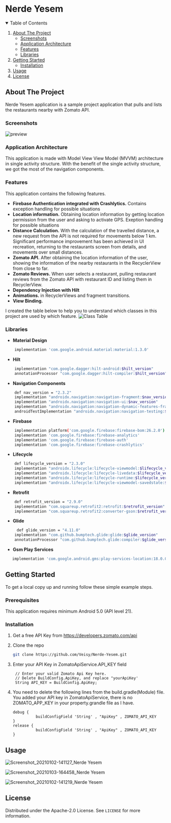 # Nerde Yesem

<!-- TABLE OF CONTENTS -->
<details open="open">
  <summary>Table of Contents</summary>
  <ol>
    <li>
      <a href="#about-the-project">About The Project</a>
      <ul>
        <li><a href="#screenshots">Screenshots</a></li>
        <li><a href="#application-architecture">Application Architecture</a></li>
        <li><a href="#features">Features</a></li>
        <li><a href="#libraries">Libraries</a></li>
      </ul>
    </li>
    <li>
      <a href="#getting-started">Getting Started</a>
      <ul>
        <li><a href="#installation">Installation</a></li>
      </ul>
    </li>
    <li><a href="#usage">Usage</a></li>
    <li><a href="#license">License</a></li>
  </ol>
</details>



<!-- ABOUT THE PROJECT -->
## About The Project

Nerde Yesem application is a sample project application that pulls and lists the restaurants nearby with Zomato API.

### Screenshots

![preview](https://user-images.githubusercontent.com/43733328/103468526-db891b80-4d6a-11eb-840f-e220d5c5d833.png)


### Application Architecture

This application is made with Model View View Model (MVVM) architecture in single activity structure.
With the benefit of the single activity structure, we got the most of the navigation components.


### Features

This application contains the following features.
* **Firebase Authentication integrated with Crashlytics.** Contains exception handling for possible situations
* **Location information.** Obtaining location information by getting location permission from the user and asking to activate GPS. Exeption handling for possible situations
* **Distance Calculation.** With the calculation of the travelled distance, a new request from the API is not required for movements below 1 km. Significant performance improvement has been achieved in UI recreation, returning to the restaurants screen from details, and movements over small distances.
* **Zomato API.** After obtaining the location information of the user, showing the information of the nearby restaurants in the RecyclerView from close to far.
* **Zomato Reviews.** When user selects a restaurant, pulling restaurant reviews from the Zomato API with restaurant ID and listing them in RecyclerView.
* **Dependency Injection with Hilt**
* **Animations.** in RecyclerViews and fragment transitions.
* **View Binding.**


I created the table below to help you to understand which classes in this project are used by which feature.
![Class Table](https://user-images.githubusercontent.com/43733328/103480011-c0f28900-4de2-11eb-8c76-dac4c734f8dd.png)


### Libraries

* **Material Design** 
```sh
    implementation 'com.google.android.material:material:1.3.0'
```
* **Hilt** 
```sh
    implementation "com.google.dagger:hilt-android:$hilt_version"
    annotationProcessor "com.google.dagger:hilt-compiler:$hilt_version"
```
* **Navigation Components**
```sh
    def nav_version = "2.3.2"
    implementation "androidx.navigation:navigation-fragment:$nav_version"
    implementation "androidx.navigation:navigation-ui:$nav_version"
    implementation "androidx.navigation:navigation-dynamic-features-fragment:$nav_version" 
    androidTestImplementation "androidx.navigation:navigation-testing:$nav_version" 
```
* **Firebase**
```sh
    implementation platform('com.google.firebase:firebase-bom:26.2.0') 
    implementation 'com.google.firebase:firebase-analytics'
    implementation 'com.google.firebase:firebase-auth'
    implementation 'com.google.firebase:firebase-crashlytics' 
```
* **Lifecycle**
```sh
    def lifecycle_version = "2.3.0"
    implementation "androidx.lifecycle:lifecycle-viewmodel:$lifecycle_version"
    implementation "androidx.lifecycle:lifecycle-livedata:$lifecycle_version"  
    implementation "androidx.lifecycle:lifecycle-runtime:$lifecycle_version"
    implementation "androidx.lifecycle:lifecycle-viewmodel-savedstate:$lifecycle_version"
```
* **Retrofit**
```sh
    def retrofit_version = "2.9.0"
    implementation "com.squareup.retrofit2:retrofit:$retrofit_version"
    implementation "com.squareup.retrofit2:converter-gson:$retrofit_version"
```
* **Glide**
```sh
     def glide_version = "4.11.0"
    implementation "com.github.bumptech.glide:glide:$glide_version"
    annotationProcessor "com.github.bumptech.glide:compiler:$glide_version"
 ```
 
 * **Gsm Play Services**
 ```sh
    implementation 'com.google.android.gms:play-services-location:18.0.0'
  ```
<!-- GETTING STARTED -->
## Getting Started

To get a local copy up and running follow these simple example steps.
### Prerequisites

This application requires minimum Android 5.0 (API level 21).
### Installation

1. Get a free API Key from https://developers.zomato.com/api

2. Clone the repo
   ```sh
   git clone https://github.com/Veisy/Nerde-Yesem.git
   ```
3. Enter your API Key in ZomatoApiService.API_KEY field
   ```JS
    // Enter your valid Zomato Api Key here.
    // Delete BuildConfig.ApiKey, and replace "yourApiKey'
    String API_KEY = BuildConfig.ApiKey;
   ```
4. You need to delete the following lines from the build.gradle(Module) file. 
You added your API key in ZomatoApiService, there is no ZOMATO_APP_KEY in your property.grandle file as I have.
    ```JS
    debug {
              buildConfigField 'String' , "ApiKey" , ZOMATO_API_KEY
    }
    release {
              buildConfigField 'String' , "ApiKey" , ZOMATO_API_KEY
   }
   ```

<!-- USAGE EXAMPLES -->
## Usage
![Screenshot_20210102-141127_Nerde Yesem](https://user-images.githubusercontent.com/43733328/103456195-e5783380-4d04-11eb-88f5-b6bbae8c989d.jpg)

![Screenshot_20210103-164458_Nerde Yesem](https://user-images.githubusercontent.com/43733328/103480110-5aba3600-4de3-11eb-8e91-58fda074d5df.jpg)


![Screenshot_20210102-141219_Nerde Yesem](https://user-images.githubusercontent.com/43733328/103456205-fcb72100-4d04-11eb-9bad-59e71ecbb3b9.jpg)


<!-- LICENSE -->
## License

Distributed under the  Apache-2.0 License. See `LICENSE` for more information.
